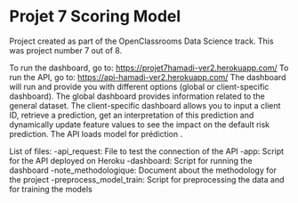 # Projet 7 Scoring Model
Project created as part of the OpenClassrooms Data Science track. This was project number 7 out of 8.

To run the dashboard, go to: https://projet7hamadi-ver2.herokuapp.com/
To run the API, go to: https://api-hamadi-ver2.herokuapp.com/
The dashboard will run and provide you with different options (global or client-specific dashboard).
The global dashboard provides information related to the general dataset.
The client-specific dashboard allows you to input a client ID, retrieve a prediction, get an interpretation of this prediction 
and dynamically update feature values to see the impact on the default risk prediction.
The API loads model for prédiction .

 List of files:
-api_request: File to test the connection of the API
-app: Script for the API deployed on Heroku
-dashboard: Script for running the dashboard
-note_methodologique: Document about the methodology for the project
-preprocess_model_train: Script for preprocessing the data and for training the models